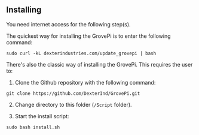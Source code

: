 ## Installing

You need internet access for the following step(s).

The quickest way for installing the GrovePi is to enter the following command:
```
sudo curl -kL dexterindustries.com/update_grovepi | bash
```

There's also the classic way of installing the GrovePi.
This requires the user to:

1. Clone the Github repository with the following command:
```
git clone https://github.com/DexterInd/GrovePi.git
```

2. Change directory to this folder (`/Script` folder).

3. Start the install script:
```
sudo bash install.sh
```
